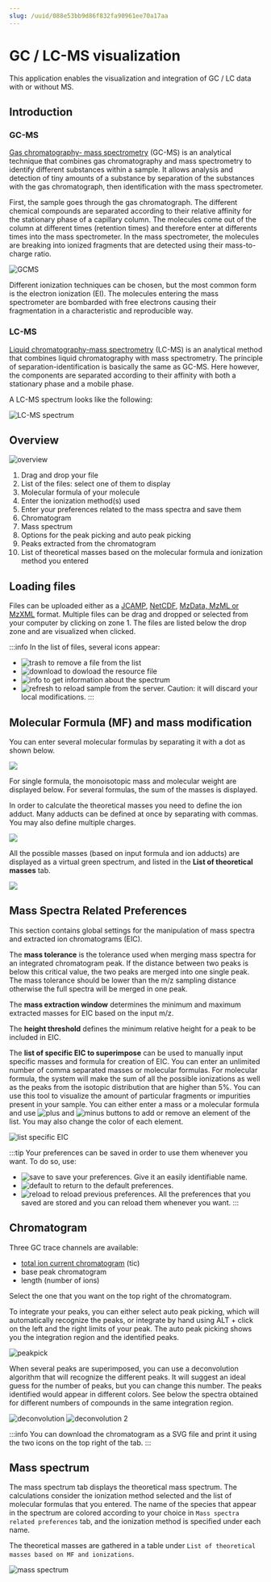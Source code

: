 ```yaml
---
slug: /uuid/088e53bb9d86f832fa90961ee70a17aa
---
```


# GC / LC-MS visualization

This application enables the visualization and integration of GC / LC data with or without MS.

## Introduction 

### GC-MS
[Gas chromatography- mass spectrometry](https://en.wikipedia.org/wiki/Gas_chromatography–mass_spectrometry) (GC-MS) is an analytical technique that combines gas chromatography and mass spectrometry to identify different substances within a sample. It allows analysis and detection of tiny amounts of a substance by separation of the substances with the gas chromatograph, then identification with the mass spectrometer. 

First, the sample  goes through the gas chromatograph. The different chemical compounds are separated according to their relative affinity for the stationary phase of a capillary column. The molecules come out of the column at different times (retention times) and therefore enter at differents times into the mass spectrometer. In the mass spectrometer, the molecules are breaking into ionized fragments that are detected using their mass-to-charge ratio. 

![GCMS](images/GCMS.gif)

Different ionization techniques can be chosen, but the most common form is the electron ionization (EI). The molecules entering the mass spectrometer are bombarded with free electrons causing their fragmentation in a characteristic and reproducible way. 

### LC-MS

[Liquid chromatography-mass spectrometry](https://en.wikipedia.org/wiki/Liquid_chromatography–mass_spectrometry) (LC-MS) is an analytical method that combines liquid chromatography with mass spectrometry. The principle of separation-identification is basically the same as GC-MS. Here however, the components are separated according to their affinity with both a stationary phase and a mobile phase. 

A LC-MS spectrum looks like the following: 

![LC-MS spectrum](images/LCMS.png)

## Overview 

![overview](images/overview.png)

1. Drag and drop your file 
2. List of the files: select one of them to display
3. Molecular formula of your molecule 
4. Enter the ionization method(s) used
5. Enter your preferences related to the mass spectra and save them 
6. Chromatogram
7. Mass spectrum 
8. Options for the peak picking and auto peak picking 
9. Peaks extracted from the chromatogram 
10. List of theoretical masses based on the molecular formula and ionization method you entered

## Loading files

Files can be uploaded either as a [JCAMP](../../includes/jcamp/README.md), [NetCDF](https://en.wikipedia.org/wiki/NetCDF), [MzData, MzML or MzXML](https://en.wikipedia.org/wiki/Mass_spectrometry_data_format#mzData) format. Multiple files can be drag and dropped or selected from your computer by clicking on zone 1. The files are listed below the drop zone and are visualized when clicked.

:::info
In the list of files, several icons appear: 
- ![trash](images/trash.png) to remove a file from the list 
- ![download](images/download.png) to dowload the resource file 
- ![info](images/info.png) to get information about the spectrum 
- ![refresh](images/refresh.png) to reload sample from the server. Caution: it will discard your local modifications. 
:::

## Molecular Formula (MF) and mass modification

You can enter several molecular formulas by separating it with a dot as shown below. 

![](images/mf.png)

For single formula, the monoisotopic mass and molecular weight are displayed below. For several formulas, the sum of the masses is displayed. 

In order to calculate the theoretical masses you need to define the ion adduct. Many adducts can be defined at once by separating with commas. You may also define multiple charges.

![](images/mass_modifications.png)

All the possible masses (based on input formula and ion adducts) are displayed as a virtual green spectrum, and listed in the **List of theoretical masses** tab.

![](images/theoretical_masses.png)

## Mass Spectra Related Preferences

This section contains global settings for the manipulation of mass spectra and extracted ion chromatograms \(EIC\). 

The **mass tolerance** is the tolerance used when merging mass spectra for an integrated chromatogram peak. If the distance between two peaks is below this critical value, the two peaks are merged into one single peak. The mass tolerance should be lower than the m/z sampling distance otherwise the full spectra will be merged in one peak. 

The **mass extraction window** determines the minimum and maximum extracted masses for EIC based on the input m/z.

The **height threshold** defines the minimum relative height for a peak to be included in EIC.

The **list of specific EIC to superimpose** can be used to manually input specific masses and formula for creation of EIC. You can enter an unlimited number of comma separated masses or molecular formulas. For molecular formula, the system will make the sum of all the possible ionizations as well as the peaks from the isotopic distribution that are higher than 5%. You can use this tool to visualize the amount of particular fragments or impurities present in your sample. 
You can either enter a mass or a molecular formula and use ![plus](images/plus.png) and ![minus](images/minus.png) buttons to add or remove an element of the list. You may also change the color of each element. 

![list specific EIC](images/list_EIC.gif)

:::tip 
Your preferences can be saved in order to use them whenever you want. To do so, use:
- ![save](images/save.png) to save your preferences. Give it an easily identifiable name. 
- ![default](images/default.png) to return to the default preferences. 
- ![reload](images/reload.png) to reload previous preferences. All the preferences that you saved are stored and you can reload them whenever you want.
:::

## Chromatogram 

Three GC trace channels are available: 
- [total ion current chromatogram](https://en.wikipedia.org/wiki/Mass_chromatogram#Total_ion_current_(TIC)_chromatogram) (tic) 
- base peak chromatogram 
- length (number of ions)

Select the one that you want on the top right of the chromatogram.

To integrate your peaks, you can either select auto peak picking, which will automatically recognize the peaks, or integrate by hand using ALT + click on the left and the right limits of your peak. The auto peak picking shows you the integration region and the identified peaks. 

![peakpick](images/peakpick.gif)

When several peaks are superimposed, you can use a deconvolution algorithm that will recognize the different peaks. It will suggest an ideal guess for the number of peaks, but you can change this number. The peaks identified would appear in different colors.
See below the spectra obtained for different numbers of compounds in the same integration region. 

![deconvolution](images/deconvolution.png)          ![deconvolution 2](images/deconvolution2.png)

:::info
You can download the chromatogram as a SVG file and print it using the two icons on the top right of the tab. 
:::

## Mass spectrum

The mass spectrum tab displays the theoretical mass spectrum.  The calculations consider the ionization method selected and the list of molecular formulas that you entered. The name of the species that appear in the spectrum are colored according to your choice in `Mass spectra related preferences` tab, and the ionization method is specified under each name. 

The theoretical masses are gathered in a table under `List of theoretical masses based on MF and ionizations`. 

![mass spectrum](images/mass_spectrum.png)